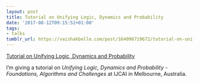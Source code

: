 ```yaml
---
layout: post
title: Tutorial on Unifying Logic, Dynamics and Probability
date: '2017-08-12T09:15:52+01:00'
tags:
- talks
tumblr_url: https://vaishakbelle.com/post/164096719672/tutorial-on-unifying-logic-dynamics-and
---
```

[Tutorial on Unifying Logic, Dynamics and Probability](https://www.evernote.com/shard/s7/sh/0c504f9f-d958-4600-beb5-e832c5bdacd3/2b7b96ed7a1743d93f5942b39904f5ea)  

I’m giving a tutorial on _Unifying Logic, Dynamics and Probability - Foundations, Algorithms and Challenges_ at IJCAI in Melbourne, Australia.


